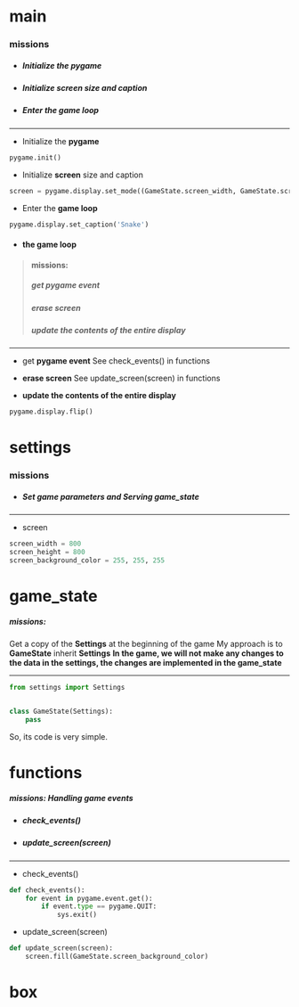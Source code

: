 # main
### missions
* ##### Initialize the **pygame**
* ##### Initialize **screen** size and caption
* ##### Enter the **game loop**
***

* Initialize the **pygame**
```python
pygame.init()
```
* Initialize **screen** size and caption
```python
screen = pygame.display.set_mode((GameState.screen_width, GameState.screen_height))
```
* Enter the **game loop**
```python
pygame.display.set_caption('Snake')
```

* #### the game loop
>#### missions:
>##### get **pygame event**
>##### **erase screen**
>##### **update the contents of the entire display**
***

* get **pygame event**
See check_events() in functions

* **erase screen**
See update_screen(screen) in functions

* **update the contents of the entire display**
```python
pygame.display.flip()
```

# settings
### missions
* ##### Set **game parameters** and Serving **game_state**
***
* screen
```python
screen_width = 800
screen_height = 800
screen_background_color = 255, 255, 255
```

# game_state
##### missions:
Get a copy of the **Settings** at the beginning of the game
My approach is to **GameState** inherit **Settings**
**In the game, we will not make any changes to the data in the settings, the changes are implemented in the game_state**
***
```python
from settings import Settings


class GameState(Settings):
    pass
```
So, its code is very simple.

# functions
##### missions: Handling game events
* ##### check_events()
* ##### update_screen(screen)
***
* check_events()
```python
def check_events():
    for event in pygame.event.get():
        if event.type == pygame.QUIT:
            sys.exit()
```

* update_screen(screen)
```python
def update_screen(screen):
    screen.fill(GameState.screen_background_color)
```

# box
